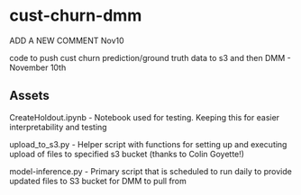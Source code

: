 # cust-churn-dmm

ADD A NEW COMMENT Nov10

code to push cust churn prediction/ground truth data to s3 and then DMM - November 10th

## Assets

CreateHoldout.ipynb - Notebook used for testing. Keeping this for easier interpretability and testing

upload_to_s3.py - Helper script with functions for setting up and executing upload of files to specified s3 bucket (thanks to Colin Goyette!)

model-inference.py - Primary script that is scheduled to run daily to provide updated files to S3 bucket for DMM to pull from



